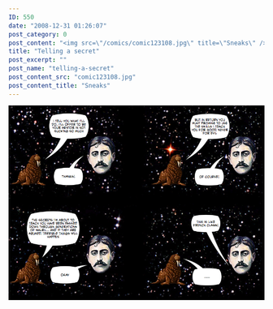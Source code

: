 ```yaml
---
ID: 550
date: "2008-12-31 01:26:07"
post_category: 0
post_content: "<img src=\"/comics/comic123108.jpg\" title=\"Sneaks\" />"
title: "Telling a secret"
post_excerpt: ""
post_name: "telling-a-secret"
post_content_src: "comic123108.jpg"
post_content_title: "Sneaks"
---
```



[![Sneaks](/comics-hi-res/comic123108.jpg)](/comics-hi-res/comic123108.jpg "Sneaks")
